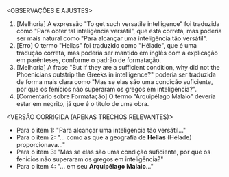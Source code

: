 <OBSERVAÇÕES E AJUSTES>
1. [Melhoria] A expressão "To get such versatile intelligence" foi traduzida como "Para obter tal inteligência versátil", que está correta, mas poderia ser mais natural como "Para alcançar uma inteligência tão versátil".
2. [Erro] O termo "Hellas" foi traduzido como "Hélade", que é uma tradução correta, mas poderia ser mantido em inglês com a explicação em parênteses, conforme o padrão de formatação.
3. [Melhoria] A frase "But if they are a sufficient condition, why did not the Phoenicians outstrip the Greeks in intelligence?" poderia ser traduzida de forma mais clara como "Mas se elas são uma condição suficiente, por que os fenícios não superaram os gregos em inteligência?".
4. [Comentário sobre Formatação] O termo "Arquipélago Malaio" deveria estar em negrito, já que é o título de uma obra.

<VERSÃO CORRIGIDA (APENAS TRECHOS RELEVANTES)>
- Para o item 1: "Para alcançar uma inteligência tão versátil..."
- Para o item 2: "... como as que a geografia de **Hellas** (Hélade) proporcionava..."
- Para o item 3: "Mas se elas são uma condição suficiente, por que os fenícios não superaram os gregos em inteligência?"
- Para o item 4: "... em seu **Arquipélago Malaio**..."